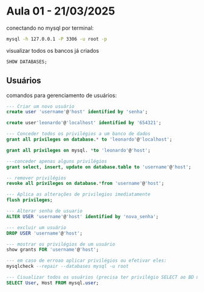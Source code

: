 <!-- # marca um título -->
# Aula 01 - 21/03/2025

conectando no mysql por terminal:
```bash
mysql -h 127.0.0.1 -P 3306 -u root -p
```
visualizar todos os bancos já criados

```sql
SHOW DATABASES;
```

## Usuários
comandos para gerenciamento de usuários:
```sql
--- Criar um novo usuário
create user 'username'@'host' identified by 'senha';

create user'leonardo'@'localhost' identified by '654321';

--- Conceder todos os privilégios a um banco de dados
grant all privileges on database.* to 'leonardo'@'localhost';

grant all privileges on mysql. *to 'leonardo'@'host';

---conceder apenas alguns privilégios
grant select, insert, update on database.table to 'username'@'host';

-- remover privilégios
revoke all privileges on database.*from 'username'@'host';

--- Aplica as alterações de privilegios imediatamente
flush privileges;

--- Alterar senha de usuario
ALTER USER 'username'@'host' identified by 'nova_senha';

--- excluir um usuário
DROP USER 'username'@'host';

--- mostrar os privilégios de um usuário
show grants FOR 'username'@'host';

--- em caso de erroao aplicar privilégios ou efetivar eles:
mysqlcheck --repair --databases mysql -u root

--- Cisualizar todos os usuários (precisa ter privilégio SELECT ao BD mysql)
SELECT User, Host FROM mysql.user;
```